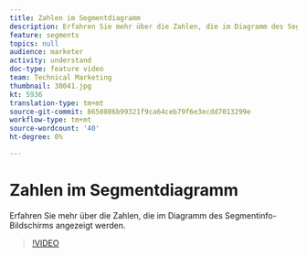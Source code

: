 ```yaml
---
title: Zahlen im Segmentdiagramm
description: Erfahren Sie mehr über die Zahlen, die im Diagramm des Segmentinfo-Bildschirms angezeigt werden.
feature: segments
topics: null
audience: marketer
activity: understand
doc-type: feature video
team: Technical Marketing
thumbnail: 38041.jpg
kt: 5936
translation-type: tm+mt
source-git-commit: 8650806b99321f9ca64ceb79f6e3ecdd7013299e
workflow-type: tm+mt
source-wordcount: '40'
ht-degree: 0%

---
```



# Zahlen im Segmentdiagramm

Erfahren Sie mehr über die Zahlen, die im Diagramm des Segmentinfo-Bildschirms angezeigt werden.

>[!VIDEO](https://video.tv.adobe.com/v/38041/?quality=12&learn=on)
